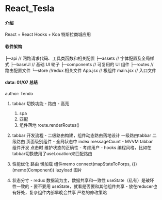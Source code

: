 # React_Tesla

#### 介绍
React + React Hooks + Koa  特斯拉商城应用

#### 软件架构
├─api                   // 网路请求代码、工具类函数和相关配置
├─assets                // 字体配置及全局样式
├─baseUI                // 基础 UI 轮子
├─components            // 可复用的 UI 组件
├─routes                // 路由配置文件
└─store                 //redux 相关文件
  App.jsx                // 根组件
  main.jsx              // 入口文件


#### data: 01/07 总结
  author: Tendo

  1. tabbar 切换功能
    - 路由
    - 高亮
      1. spa
      2. 匹配
      3. 组件落地
        route.renderRoutes()

  2. tabbar 开发流程
    - 二级路由构建，组件动态路由落地设计
        一级路由tabbar 二级路由 页面级别组件
    -  全局状态中 index messageCount
    -  MVVM tabbar 组件开发 点击时 维护状态的正确性
    -  考虑用户
    -  hooks 编程风格，比如在tabbar切换使用了useLocation来匹配路由

  3. 性能优化
    路由 懒加载
    组件memo
    connect(mapStateToPorps, {})(memo(Component))
    lazyload 图片

  4. 状态分寸
    - redux 数据流为主，数据共享和一致性
        useState（私有）是破坏性一致的
    - 要不要用 useState，就看是否要和其他组件共享
    - 放在reducer也有好处，复杂组件内部早晚会共享
      严格的修改策略
 
